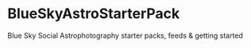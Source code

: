 # BlueSkyAstroStarterPack
Blue Sky Social Astrophotography starter packs, feeds &amp; getting started
